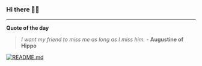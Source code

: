 ### Hi there 👋🏻


---

**Quote of the day**

> *I want my friend to miss me as long as I miss him.* - **Augustine of Hippo** 

[![README.md](https://github.com/marcolovazzano/marcolovazzano/actions/workflows/readme.yml/badge.svg?branch=main)](https://github.com/marcolovazzano/marcolovazzano/actions/workflows/readme.yml)
